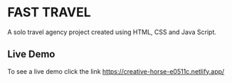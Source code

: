 # FAST TRAVEL

A solo travel agency project created using HTML, CSS and Java Script.

## Live Demo

To see a live demo click the link <https://creative-horse-e0511c.netlify.app/>
